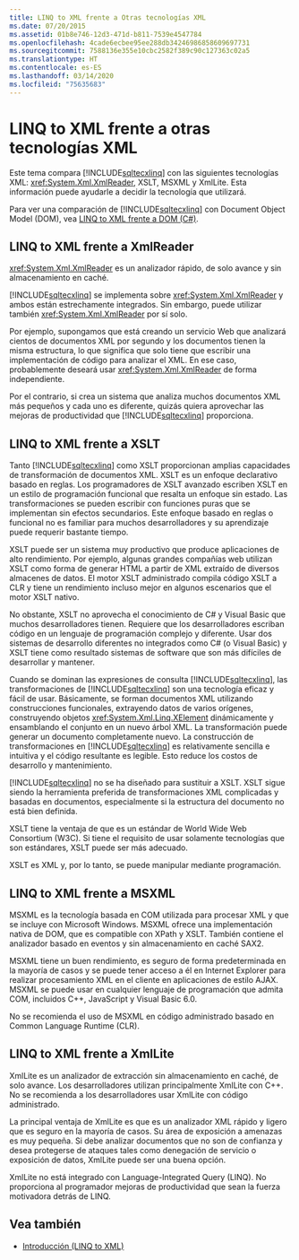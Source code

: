 ```yaml
---
title: LINQ to XML frente a Otras tecnologías XML
ms.date: 07/20/2015
ms.assetid: 01b8e746-12d3-471d-b811-7539e4547784
ms.openlocfilehash: 4cade6ecbee95ee288db34246986858609697731
ms.sourcegitcommit: 7588136e355e10cbc2582f389c90c127363c02a5
ms.translationtype: HT
ms.contentlocale: es-ES
ms.lasthandoff: 03/14/2020
ms.locfileid: "75635683"
---
```

# <a name="linq-to-xml-vs-other-xml-technologies"></a>LINQ to XML frente a otras tecnologías XML
Este tema compara [!INCLUDE[sqltecxlinq](~/includes/sqltecxlinq-md.md)] con las siguientes tecnologías XML: <xref:System.Xml.XmlReader>, XSLT, MSXML y XmlLite. Esta información puede ayudarle a decidir la tecnología que utilizará.  
  
 Para ver una comparación de [!INCLUDE[sqltecxlinq](~/includes/sqltecxlinq-md.md)] con Document Object Model (DOM), vea [LINQ to XML frente a DOM (C#)](./linq-to-xml-vs-dom.md).  
  
## <a name="linq-to-xml-vs-xmlreader"></a>LINQ to XML frente a XmlReader  
 <xref:System.Xml.XmlReader> es un analizador rápido, de solo avance y sin almacenamiento en caché.  
  
 [!INCLUDE[sqltecxlinq](~/includes/sqltecxlinq-md.md)] se implementa sobre <xref:System.Xml.XmlReader> y ambos están estrechamente integrados. Sin embargo, puede utilizar también <xref:System.Xml.XmlReader> por sí solo.  
  
 Por ejemplo, supongamos que está creando un servicio Web que analizará cientos de documentos XML por segundo y los documentos tienen la misma estructura, lo que significa que solo tiene que escribir una implementación de código para analizar el XML. En ese caso, probablemente deseará usar <xref:System.Xml.XmlReader> de forma independiente.  
  
 Por el contrario, si crea un sistema que analiza muchos documentos XML más pequeños y cada uno es diferente, quizás quiera aprovechar las mejoras de productividad que [!INCLUDE[sqltecxlinq](~/includes/sqltecxlinq-md.md)] proporciona.  
  
## <a name="linq-to-xml-vs-xslt"></a>LINQ to XML frente a XSLT  
 Tanto [!INCLUDE[sqltecxlinq](~/includes/sqltecxlinq-md.md)] como XSLT proporcionan amplias capacidades de transformación de documentos XML. XSLT es un enfoque declarativo basado en reglas. Los programadores de XSLT avanzado escriben XSLT en un estilo de programación funcional que resalta un enfoque sin estado. Las transformaciones se pueden escribir con funciones puras que se implementan sin efectos secundarios. Este enfoque basado en reglas o funcional no es familiar para muchos desarrolladores y su aprendizaje puede requerir bastante tiempo.  
  
 XSLT puede ser un sistema muy productivo que produce aplicaciones de alto rendimiento. Por ejemplo, algunas grandes compañías web utilizan XSLT como forma de generar HTML a partir de XML extraído de diversos almacenes de datos. El motor XSLT administrado compila código XSLT a CLR y tiene un rendimiento incluso mejor en algunos escenarios que el motor XSLT nativo.  
  
 No obstante, XSLT no aprovecha el conocimiento de C# y Visual Basic que muchos desarrolladores tienen. Requiere que los desarrolladores escriban código en un lenguaje de programación complejo y diferente. Usar dos sistemas de desarrollo diferentes no integrados como C# (o Visual Basic) y XSLT tiene como resultado sistemas de software que son más difíciles de desarrollar y mantener.  
  
 Cuando se dominan las expresiones de consulta [!INCLUDE[sqltecxlinq](~/includes/sqltecxlinq-md.md)], las transformaciones de [!INCLUDE[sqltecxlinq](~/includes/sqltecxlinq-md.md)] son una tecnología eficaz y fácil de usar. Básicamente, se forman documentos XML utilizando construcciones funcionales, extrayendo datos de varios orígenes, construyendo objetos <xref:System.Xml.Linq.XElement> dinámicamente y ensamblando el conjunto en un nuevo árbol XML. La transformación puede generar un documento completamente nuevo. La construcción de transformaciones en [!INCLUDE[sqltecxlinq](~/includes/sqltecxlinq-md.md)] es relativamente sencilla e intuitiva y el código resultante es legible. Esto reduce los costos de desarrollo y mantenimiento.  
  
 [!INCLUDE[sqltecxlinq](~/includes/sqltecxlinq-md.md)] no se ha diseñado para sustituir a XSLT. XSLT sigue siendo la herramienta preferida de transformaciones XML complicadas y basadas en documentos, especialmente si la estructura del documento no está bien definida.  
  
 XSLT tiene la ventaja de que es un estándar de World Wide Web Consortium (W3C). Si tiene el requisito de usar solamente tecnologías que son estándares, XSLT puede ser más adecuado.  
  
 XSLT es XML y, por lo tanto, se puede manipular mediante programación.  
  
## <a name="linq-to-xml-vs-msxml"></a>LINQ to XML frente a MSXML  
 MSXML es la tecnología basada en COM utilizada para procesar XML y que se incluye con Microsoft Windows. MSXML ofrece una implementación nativa de DOM, que es compatible con XPath y XSLT. También contiene el analizador basado en eventos y sin almacenamiento en caché SAX2.  
  
 MSXML tiene un buen rendimiento, es seguro de forma predeterminada en la mayoría de casos y se puede tener acceso a él en Internet Explorer para realizar procesamiento XML en el cliente en aplicaciones de estilo AJAX. MSXML se puede usar en cualquier lenguaje de programación que admita COM, incluidos C++, JavaScript y Visual Basic 6.0.  
  
 No se recomienda el uso de MSXML en código administrado basado en Common Language Runtime (CLR).  
  
## <a name="linq-to-xml-vs-xmllite"></a>LINQ to XML frente a XmlLite  
 XmlLite es un analizador de extracción sin almacenamiento en caché, de solo avance. Los desarrolladores utilizan principalmente XmlLite con C++. No se recomienda a los desarrolladores usar XmlLite con código administrado.  
  
 La principal ventaja de XmlLite es que es un analizador XML rápido y ligero que es seguro en la mayoría de casos. Su área de exposición a amenazas es muy pequeña. Si debe analizar documentos que no son de confianza y desea protegerse de ataques tales como denegación de servicio o exposición de datos, XmlLite puede ser una buena opción.  
  
 XmlLite no está integrado con Language-Integrated Query (LINQ). No proporciona al programador mejoras de productividad que sean la fuerza motivadora detrás de LINQ.  
  
## <a name="see-also"></a>Vea también

- [Introducción (LINQ to XML)](./linq-to-xml-overview.md)
